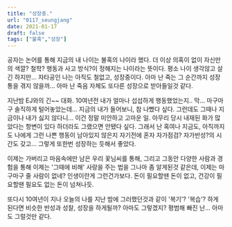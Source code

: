 ```yaml
---
title: "성장중."
url: "0117_seungjang"
date: 2021-01-17
draft: false
tags: ["불혹","성장"]
---
```

공자는 논어를 통해 지금의 내 나이는 불혹의 나이라 했다. 더 이상 의혹이 없이 자신만의 색깔? 철학? 행동과 사고 방식?이 정해지는 나이라는 뜻이다. 평소 나이 생각않고 살긴 하지만... 자타공인 나는 아직도 철없고, 성장중이다. 아마 난 죽는 그 순간까지 성장통을 겪지 않을까... 아마 난 죽음 자체도 또다른 성장으로 받아들일것 같다.

지난밤 EJ와의 긴~~ 대화. 10여년전 내가 얼마나 섭섭하게 행동했었는지.. 막... 마구마구 솔직하게 털어놓았는데... 지금의 내가 들어보니, 참 나빴다 싶다. 그런데도 그때나 지금이나 내가 싫지 않다니... 이건 정말 미안하고 고마운 일. 아무리 당시 내재된 화가 많았다는 항변이 있다 하더라도 그랬으면 안됐다 싶다. 그래서 난 혹여나 지금도, 아직까지도 나에게 그런 나쁜 행동이 남아있지 않은지 자기전에 혼자 자가점검? 자가반성?의 시간도 갖고... 그렇게 또한번 성장하는 듯해서 좋았다.

이제는 가버리고 마음속에만 남은 우리 꽃님씨를 통해, 그리고 그동안 다양한 사람과 경험을 통해 이제는 '그때에 비해' 사랑을 주는 법을 그나마 좀 알게된것 같은데, 이제는 마구마구 줄 사람이 없네? 인생이란게 그런건가보다. 돈이 필요할땐 돈이 없고, 건강이 필요할땐 필요도 없는 돈이 넘쳐나듯.

또다시 10여년이 지나 오늘의 나를 지난 밤에 그러했던것과 같이 '복기'? '복습'? 하게 된다면 비슷한 반성과 성찰, 성장을 하게될까? 아마도 그렇겠지? 평범해 빠진 난... 아마도 그럴것만 같다.
